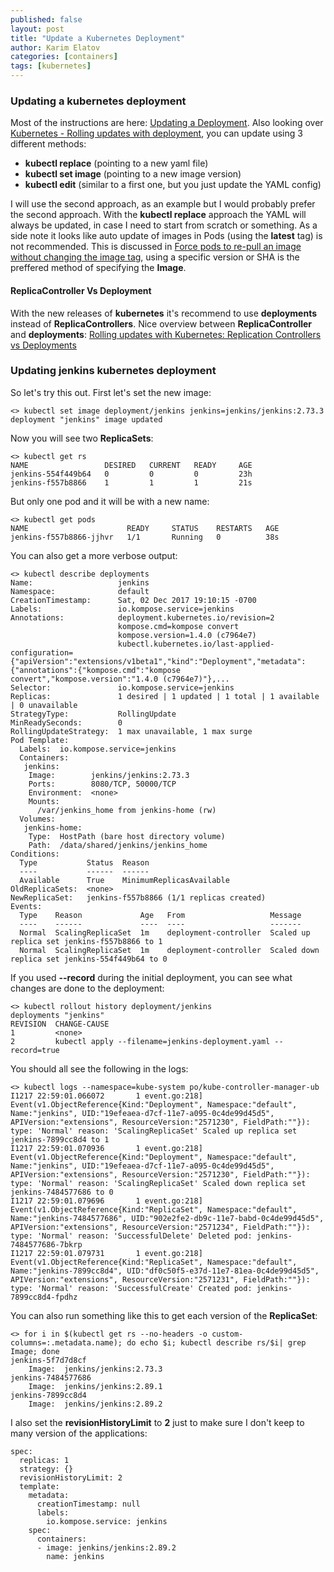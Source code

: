 ```yaml
---
published: false
layout: post
title: "Update a Kubernetes Deployment"
author: Karim Elatov
categories: [containers]
tags: [kubernetes]
---
```

### Updating a kubernetes deployment

Most of the instructions are here: [Updating a Deployment](https://kubernetes.io/docs/concepts/workloads/controllers/deployment/#updating-a-deployment). Also looking over [Kubernetes - Rolling updates with deployment](https://tachingchen.com/blog/Kubernetes-Rolling-Update-with-Deployment/), you can update using 3 different methods:

* **kubectl replace** (pointing to a new yaml file)
* **kubectl set image** (pointing to a new image version)
* **kubectl edit** (similar to a first one, but you just update the YAML config)

I will use the second approach, as an example but I would probably prefer the second approach. With the **kubectl replace** approach the YAML will always be updated, in case I need to start from scratch or something. As a side note it looks like auto update of images in Pods (using the **latest** tag) is not recommended. This is discussed in [Force pods to re-pull an image without changing the image tag](https://github.com/kubernetes/kubernetes/issues/33664), using a specific version or SHA is the preffered method of specifying the **Image**.

#### ReplicaController Vs Deployment
With the new releases of **kubernetes** it's recommend to use **deployments** instead of **ReplicaControllers**. Nice overview between **ReplicaController** and **deployments**: [Rolling updates with Kubernetes: Replication Controllers vs Deployments](https://ryaneschinger.com/blog/rolling-updates-kubernetes-replication-controllers-vs-deployments/)

### Updating jenkins kubernetes deployment
So let's try this out. First let's set the new image:

	<> kubectl set image deployment/jenkins jenkins=jenkins/jenkins:2.73.3
	deployment "jenkins" image updated

Now you will see two **ReplicaSets**:

	<> kubectl get rs
	NAME                 DESIRED   CURRENT   READY     AGE
	jenkins-554f449b64   0         0         0         23h
	jenkins-f557b8866    1         1         1         21s

But only one pod and it will be with a new name:

	<> kubectl get pods
	NAME                      READY     STATUS    RESTARTS   AGE
	jenkins-f557b8866-jjhvr   1/1       Running   0          38s

You can also get a more verbose output:

	<> kubectl describe deployments
	Name:                   jenkins
	Namespace:              default
	CreationTimestamp:      Sat, 02 Dec 2017 19:10:15 -0700
	Labels:                 io.kompose.service=jenkins
	Annotations:            deployment.kubernetes.io/revision=2
	                        kompose.cmd=kompose convert
	                        kompose.version=1.4.0 (c7964e7)
	                        kubectl.kubernetes.io/last-applied-configuration={"apiVersion":"extensions/v1beta1","kind":"Deployment","metadata":{"annotations":{"kompose.cmd":"kompose convert","kompose.version":"1.4.0 (c7964e7)"},...
	Selector:               io.kompose.service=jenkins
	Replicas:               1 desired | 1 updated | 1 total | 1 available | 0 unavailable
	StrategyType:           RollingUpdate
	MinReadySeconds:        0
	RollingUpdateStrategy:  1 max unavailable, 1 max surge
	Pod Template:
	  Labels:  io.kompose.service=jenkins
	  Containers:
	   jenkins:
	    Image:        jenkins/jenkins:2.73.3
	    Ports:        8080/TCP, 50000/TCP
	    Environment:  <none>
	    Mounts:
	      /var/jenkins_home from jenkins-home (rw)
	  Volumes:
	   jenkins-home:
	    Type:  HostPath (bare host directory volume)
	    Path:  /data/shared/jenkins/jenkins_home
	Conditions:
	  Type           Status  Reason
	  ----           ------  ------
	  Available      True    MinimumReplicasAvailable
	OldReplicaSets:  <none>
	NewReplicaSet:   jenkins-f557b8866 (1/1 replicas created)
	Events:
	  Type    Reason             Age   From                   Message
	  ----    ------             ----  ----                   -------
	  Normal  ScalingReplicaSet  1m    deployment-controller  Scaled up replica set jenkins-f557b8866 to 1
	  Normal  ScalingReplicaSet  1m    deployment-controller  Scaled down replica set jenkins-554f449b64 to 0

If you used **--record** during the initial deployment, you can see what changes are done to the deployment:

	<> kubectl rollout history deployment/jenkins
	deployments "jenkins"
	REVISION  CHANGE-CAUSE
	1         <none>
	2         kubectl apply --filename=jenkins-deployment.yaml --record=true

You should all see the following in the logs:

	<> kubectl logs --namespace=kube-system po/kube-controller-manager-ub
	I1217 22:59:01.066072       1 event.go:218] Event(v1.ObjectReference{Kind:"Deployment", Namespace:"default", Name:"jenkins", UID:"19efeaea-d7cf-11e7-a095-0c4de99d45d5", APIVersion:"extensions", ResourceVersion:"2571230", FieldPath:""}): type: 'Normal' reason: 'ScalingReplicaSet' Scaled up replica set jenkins-7899cc8d4 to 1
	I1217 22:59:01.070936       1 event.go:218] Event(v1.ObjectReference{Kind:"Deployment", Namespace:"default", Name:"jenkins", UID:"19efeaea-d7cf-11e7-a095-0c4de99d45d5", APIVersion:"extensions", ResourceVersion:"2571230", FieldPath:""}): type: 'Normal' reason: 'ScalingReplicaSet' Scaled down replica set jenkins-7484577686 to 0
	I1217 22:59:01.079696       1 event.go:218] Event(v1.ObjectReference{Kind:"ReplicaSet", Namespace:"default", Name:"jenkins-7484577686", UID:"902e2fe2-db9c-11e7-babd-0c4de99d45d5", APIVersion:"extensions", ResourceVersion:"2571234", FieldPath:""}): type: 'Normal' reason: 'SuccessfulDelete' Deleted pod: jenkins-7484577686-7bkrp
	I1217 22:59:01.079731       1 event.go:218] Event(v1.ObjectReference{Kind:"ReplicaSet", Namespace:"default", Name:"jenkins-7899cc8d4", UID:"df0c50f5-e37d-11e7-81ea-0c4de99d45d5", APIVersion:"extensions", ResourceVersion:"2571231", FieldPath:""}): type: 'Normal' reason: 'SuccessfulCreate' Created pod: jenkins-7899cc8d4-fpdhz

You can also run something like this to get each version of the **ReplicaSet**:

	<> for i in $(kubectl get rs --no-headers -o custom-columns=:.metadata.name); do echo $i; kubectl describe rs/$i| grep Image; done
	jenkins-5f7d7d8cf
	    Image:  jenkins/jenkins:2.73.3
	jenkins-7484577686
	    Image:  jenkins/jenkins:2.89.1
	jenkins-7899cc8d4
	    Image:  jenkins/jenkins:2.89.2
	    
I also set the **revisionHistoryLimit** to **2** just to make sure I don't keep to many version of the applications:

	spec:
	  replicas: 1
	  strategy: {}
	  revisionHistoryLimit: 2
	  template:
	    metadata:
	      creationTimestamp: null
	      labels:
	        io.kompose.service: jenkins
	    spec:
	      containers:
	      - image: jenkins/jenkins:2.89.2
	        name: jenkins
